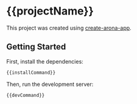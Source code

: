 # {{projectName}}

This project was created using [create-arona-app](https://github.com/djobbo/arona).

## Getting Started

First, install the dependencies:

```bash
{{installCommand}}
```

Then, run the development server:

```bash
{{devCommand}}
```
